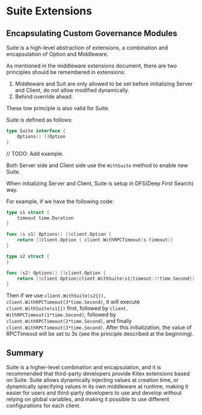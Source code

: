 # Suite Extensions

## Encapsulating Custom Governance Modules

Suite is a high-level abstraction of extensions, a combination and encapsulation of Option and Middleware.

As mentioned in the middleware extensions document, there are two principles should be remembered in extensions:

1. Middleware and Suit are only allowed to be set before initializing Server and Client, do not allow modified dynamically.
2. Behind override ahead.

These tow principle is also valid for Suite.

Suite is defined as follows:

```go
type Suite interface {
    Options() []Option
}
```

// TODO: Add example.

Both Server side and Client side use the `WithSuite` method to enable new Suite.

When initializing Server and Client, Suite is setup in DFS(Deep First Search) way.

For example, if we have the following code:

```go
type s1 struct {
    timeout time.Duration 
}

func (s s1) Options() []client.Option {
    return []client.Option { client.WithRPCTimeout(s.timeout)}
}

type s2 struct {
}

func (s2) Options() []client.Option {
    return []client.Option{client.WithSuite(s1{timeout:1*time.Second}), client.WithRPCTimeout(2*time.Second)}
}
```

Then if we use `client.WithSuite(s2{}), client.WithRPCTimeout(3*time.Second)`, it will execute `client.WithSuite(s1{})` first, followed by `client. WithRPCTimeout(1*time.Second)`, followed by `client.WithRPCTimeout(2*time.Second)`, and finally `client.WithRPCTimeout(3*time.Second)`. After this initialization, the value of RPCTimeout will be set to 3s (see the principle described at the beginning).

## Summary

Suite is a higher-level combination and encapsulation, and it is recommended that third-party developers provide Kitex extensions based on Suite. Suite allows dynamically injecting values at creation time, or dynamically specifying values in its own middleware at runtime, making it easier for users and third-party developers to use and develop without relying on global variables, and making it possible to use different configurations for each client.
